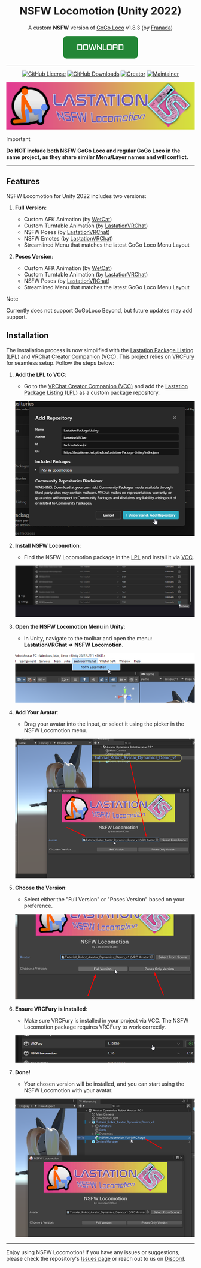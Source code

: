 <div align="center">

# NSFW Locomotion (Unity 2022)

A custom **NSFW** version of [GoGo Loco](https://teeth-fetch-gdl.craft.me/CxY701Ne9Ng5Ev) v1.8.3 (by [Franada](https://twitter.com/franadaVRC))

[![Download Now](https://github.com/LastationVRChat/NSFW-Locomotion/blob/main/media/Download_Button.png)](https://lastationvrchat.github.io/Lastation-Package-Listing/)

---------------------------------------

[![GitHub License](https://img.shields.io/github/license/LastationVRChat/NSFW-Locomotion?style=for-the-badge&labelColor=c92078&color=e33b92)](https://github.com/LastationVRChat/NSFW-Locomotion/blob/main/LICENSE)
[![GitHub Downloads](https://img.shields.io/github/downloads/LastationVRChat/NSFW-Locomotion/total?style=for-the-badge&labelColor=c92078&color=e33b92)](https://github.com/LastationVRChat/NSFW-Locomotion/releases/latest)
[![Creator](https://img.shields.io/badge/Created%20By-Drake-696969?style=for-the-badge&labelColor=c92078&color=e33b92)](https://vrchat.com/home/user/usr_415fe19c-5030-429a-a6af-2121e304010e)
[![Maintainer](https://img.shields.io/badge/Maintained%20By-KuryKat-696969?style=for-the-badge&labelColor=c92078&color=e33b92)](https://vrchat.com/home/user/usr_88edd638-41f7-4b86-81d2-425589e38828)

![NSFW Locomotion Banner](https://github.com/LastationVRChat/NSFW-Locomotion/blob/main/media/NSFWLocomotionBanner.png)

</div>

> [!IMPORTANT]
> **Do NOT include both NSFW GoGo Loco and regular GoGo Loco in the same project, as they share similar Menu/Layer names and will conflict.**

---------------------------------------

## Features

NSFW Locomotion for Unity 2022 includes two versions:

1. **Full Version**:
   - Custom AFK Animation (by [WetCat](https://wetcat.gumroad.com/))
   - Custom Turntable Animation (by [LastationVRChat](https://github.com/LastationVRChat/))
   - NSFW Poses (by [LastationVRChat](https://github.com/LastationVRChat/))
   - NSFW Emotes (by [LastationVRChat](https://github.com/LastationVRChat/))
   - Streamlined Menu that matches the latest GoGo Loco Menu Layout

2. **Poses Version**:
   - Custom AFK Animation (by [WetCat](https://wetcat.gumroad.com/))
   - Custom Turntable Animation (by [LastationVRChat](https://github.com/LastationVRChat/))
   - NSFW Poses (by [LastationVRChat](https://github.com/LastationVRChat/))
   - Streamlined Menu that matches the latest GoGo Loco Menu Layout

> [!NOTE]
> Currently does not support GoGoLoco Beyond, but future updates may add support.

## Installation

The installation process is now simplified with the [Lastation Package Listing (LPL)](https://lastationvrchat.github.io/Lastation-Package-Listing/) and [VRChat Creator Companion (VCC)](https://vcc.docs.vrchat.com/). This project relies on [VRCFury](https://vrcfury.com/download/) for seamless setup. Follow the steps below:

1. **Add the LPL to VCC**:
   - Go to the [VRChat Creator Companion (VCC)](https://vcc.docs.vrchat.com/) and add the [Lastation Package Listing (LPL)](https://lastationvrchat.github.io/Lastation-Package-Listing/) as a custom package repository.

   ![LPL Added to VCC](https://github.com/LastationVRChat/NSFW-Locomotion/blob/main/media/LPLonVCC.png)

2. **Install NSFW Locomotion**:
   - Find the NSFW Locomotion package in the [LPL](https://lastationvrchat.github.io/Lastation-Package-Listing/) and install it via [VCC](https://vcc.docs.vrchat.com/).

   ![NSFW Locomotion Package Installed](https://github.com/LastationVRChat/NSFW-Locomotion/blob/main/media/NSFWLocoOnVCC.png)

3. **Open the NSFW Locomotion Menu in Unity**:
   - In Unity, navigate to the toolbar and open the menu: **LastationVRChat => NSFW Locomotion**.

   ![NSFW Locomotion Menu](https://github.com/LastationVRChat/NSFW-Locomotion/blob/main/media/NSFWLocoMenu.png)

4. **Add Your Avatar**:
   - Drag your avatar into the input, or select it using the picker in the NSFW Locomotion menu.

   ![Avatar Selector](https://github.com/LastationVRChat/NSFW-Locomotion/blob/main/media/NSFWLocoAviSelector.png)

5. **Choose the Version**:
   - Select either the "Full Version" or "Poses Version" based on your preference.

   ![Version Selector](https://github.com/LastationVRChat/NSFW-Locomotion/blob/main/media/NSFWLocoVerSelector.png)

6. **Ensure VRCFury is Installed**:
   - Make sure VRCFury is installed in your project via VCC. The NSFW Locomotion package requires VRCFury to work correctly.

   ![VRCFury Installed](https://github.com/LastationVRChat/NSFW-Locomotion/blob/main/media/VRCFuryOnVCC.png)

7. **Done!**
   - Your chosen version will be installed, and you can start using the NSFW Locomotion with your avatar.

   ![NSFW Locomotion Installed](https://github.com/LastationVRChat/NSFW-Locomotion/blob/main/media/NSFWLocoInstalled.png)

---------------------------------------

Enjoy using NSFW Locomotion! If you have any issues or suggestions, please check the repository's [Issues page](https://github.com/LastationVRChat/NSFW-Locomotion/issues) or reach out to us on [Discord](https://discord.gg/lastation).
